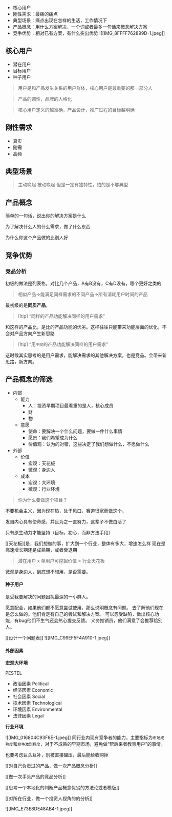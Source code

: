 - 核心用户
- 刚性需求：最痛的痛点
- 典型场景：痛点出现在怎样的生活，工作情况下
- 产品概念：用什么方案解决，一个词或者最多一句话来概念解决方案
- 竞争优势：相对已有方案，有什么突出优势
![[IMG_8FFFF762899D-1.jpeg]]
## 核心用户

- 潜在用户
- 目标用户
- 种子用户

>用户是和产品发生关系的用户群体，核心用户是最重要的那一部分人

>产品的调性，品牌的人格化

>核心用户定义的越准确，产品设计，推广过程的目标越明确

## 刚性需求

- 真实
- 刚需
- 高频
## 典型场景

>主动唤起 被动唤起
>但是一定有独特性，怕的是不够典型

## 产品概念

简单的一句话，说出你的解决方案是什么

为了解决什么人的什么需求，做了什么东西

为什么你这个产品做的比别人好

## 竞争优势

### 竞品分析
初级的做法是列表格，对比几个产品，A有B没有，C有D没有，哪个更好之类的
>相似产品->能满足同样需求的不同产品->所有消耗用户时间的产品

最初级的是**同质产品**，
>[!tip] “同样的产品功能解决同样的用户需求”

和这样的产品比，是比的产品功能的优劣。这样往往只能带来功能层面的优化，不会对产品方向产生新思路

>[!tip] “用`不同`的产品功能解决同样的用户需求”

这时候其实思考的是用户需求，能解决需求的其他解决方案，也是竞品。会带来新思路，新方向。

## 产品概念的筛选

- 内部
	- 能力
		- 人：投资早期项目最看重的是人，核心成员
		- 财
		- 物
	- 意愿
		- 使命：要解决一个什么问题，要做一件什么事情
		- 愿景：我们希望成为什么
		- 价值观：认为的对错，这些决定了我们想做什么，不愿做什么
- 外部
	- 价值
		- 宏观：天花板
		- 微观：身边人
	- 成本
		- 宏观：大环境
		- 微观：行业环境

>你为什么要做这个项目？

不要机会主义，因为现在热，处于风口，赛道很宽而做这个。

发自内心具有使命感，并且为之一直努力，这辈子不做白活了

只有原生动力才能坚持（目标，初心，而非方法手段）

[[天花板]]是，我们想做的事，扩大到一个行业，整体有多大，增速怎么样
现在是高速增长期还是成熟期，或者衰退期

>潜在用户 x 单用户可挖掘价值 = 行业天花板

微观是身边人，到底想不想用，是否需要。

#### 种子用户
是受我要解决的问题困扰最深的一小群人。

愿意配合，如果他们都不愿意尝试使用，那么说明概念有问题。
去了解他们现在是怎么做的。他们肯定有自己的尝试和解决方案。
可以忍受缺陷，做出核心功能，有bug他们不生气还会热心提交反馈。
义务推销员，他们满意了会推荐给别人。

[[设计一个问题表]]
![[IMG_C99EF5F4A910-1.jpeg]]

#### 外部因素
**宏观大环境**

PESTEL
- 政治因素 Political
- 经济因素 Economic
- 社会因素 Social
- 技术因素 Technological
- 环境因素 Environmental
- 法律因素 Legal

**行业环境**

![[IMG_016804C93F8E-1.jpeg]]
同行业内现有竞争者的能力，主要指标为`市场成熟度`和`竞争激烈程度`，对于不成熟的早期市场，避免做“帮后来者教育用户”的事情。

也要考虑巨头互补，别被直接碾压，最后能给收购掉

[[对自己负责过的产品，做一次产品概念分析]]

[[做一次手头产品的竞品分析]]

[[思考一个本地化的判断产品概念优劣的方法论或者模版]]

[[对所在行业，做一个投资人视角的的分析]]

![[IMG_E73E8DE48AB4-1.jpeg]]